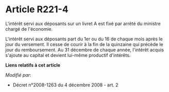 # Article R221-4

L'intérêt servi aux déposants sur un livret A est fixé par arrêté du ministre chargé de l'économie. 

L'intérêt servi aux déposants part du 1er ou du 16 de chaque mois après le jour du versement. Il cesse de courir à la fin de
la quinzaine qui précède le jour du remboursement. Au 31 décembre de chaque année, l'intérêt acquis s'ajoute au capital et
devient lui-même productif d'intérêts.

**Liens relatifs à cet article**

_Modifié par_:

  - Décret n°2008-1263 du 4 décembre 2008 - art. 2
